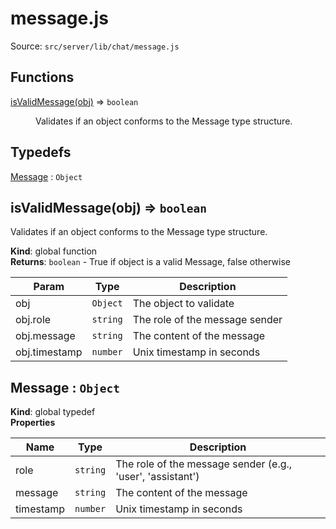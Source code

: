 # message.js

Source: `src/server/lib/chat/message.js`

## Functions

<dl>
<dt><a href="#isValidMessage">isValidMessage(obj)</a> ⇒ <code>boolean</code></dt>
<dd><p>Validates if an object conforms to the Message type structure.</p>
</dd>
</dl>

## Typedefs

<dl>
<dt><a href="#Message">Message</a> : <code>Object</code></dt>
<dd></dd>
</dl>

<a name="isValidMessage"></a>

## isValidMessage(obj) ⇒ <code>boolean</code>
Validates if an object conforms to the Message type structure.

**Kind**: global function  
**Returns**: <code>boolean</code> - True if object is a valid Message, false otherwise  

| Param | Type | Description |
| --- | --- | --- |
| obj | <code>Object</code> | The object to validate |
| obj.role | <code>string</code> | The role of the message sender |
| obj.message | <code>string</code> | The content of the message |
| obj.timestamp | <code>number</code> | Unix timestamp in seconds |

<a name="Message"></a>

## Message : <code>Object</code>
**Kind**: global typedef  
**Properties**

| Name | Type | Description |
| --- | --- | --- |
| role | <code>string</code> | The role of the message sender (e.g., 'user', 'assistant') |
| message | <code>string</code> | The content of the message |
| timestamp | <code>number</code> | Unix timestamp in seconds |


